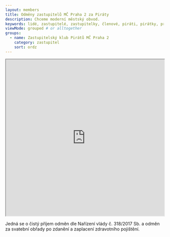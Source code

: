 ```yaml
--- 
layout: members
title: Odměny zastupitelů MČ Praha 2 za Piráty
description: Chceme moderní městský obvod.
keywords: lidé, zastupitelé, zastupitelky, členové, piráti, pirátky, příznivci
viewMode: grouped # or alltogether
groups:
  - name: Zastupitelský klub Pirátů MČ Praha 2
    category: zastupitel
    sort: ordz
---
```


<iframe src="https://docs.google.com/spreadsheets/d/e/2PACX-1vRf-FUPpBFQn9iKAM_LoxoKYAUZ867vFhGXmJjP9bhTnEmMtx5XcjK4wsMNtOvTuEUJEmmZhkuC2qp9/pubhtml?gid=0&amp;single=true&amp;widget=true&amp;headers=false" scrolling="no" width="100%" height="500"></iframe>

Jedná se o čistý příjem odměn dle Nařízení vlády č. 318/2017 Sb. a odměn za svatební obřady po zdanění a zaplacení zdravotního pojištění.
